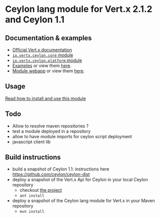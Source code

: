 # Ceylon lang module for Vert.x 2.1.2 and Ceylon 1.1

## Documentation & examples

- [Official Vert.x documentation](http://vertx.io/docs.html)
- [`io.vertx.ceylon.core` module](https://modules.ceylon-lang.org/modules/io.vertx.ceylon.core/1.0.0/doc)
- [`io.vertx.ceylon.platform` module](https://modules.ceylon-lang.org/modules/io.vertx.ceylon.platform/1.0.0/doc)
- [Examples](http://search.maven.org/remotecontent?filepath=io/vertx/lang-ceylon/1.0.1/lang-ceylon-1.0.1-examples.zip) or view them
[here](https://github.com/vert-x/mod-lang-ceylon/tree/master/src/examples/ceylon/examples).
- [Module webapp](http://search.maven.org/remotecontent?filepath=io/vertx/lang-ceylon/1.0.1/lang-ceylon-1.0.1-webapp.zip) or view them
[here](https://github.com/vert-x/mod-lang-ceylon/tree/master/src/examples/ceylon/modules).

## Usage

[Read how to install and use this module](Instructions.md)

## Todo

- Allow to resolve maven repositories ?
- test a module deployed in a repository
- allow to have module imports for ceylon script deployment
- javascript client lib

## Build instructions

- build a snapshot of Ceylon 1.1: instructions here https://github.com/ceylon/ceylon-dist
- deploy a snapshot of the Vert.x Api for Ceylon in your local Ceylon repository
    - checkout [the project](https://github.com/vietj/ceylon-vertx)
    - `ant install`
- deploy a snapshot of the Ceylon lang module for Vert.x in your Maven repository
    - `mvn install`

